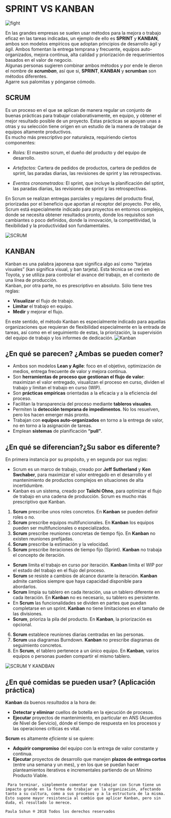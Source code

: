 # SPRINT VS KANBAN

![fight](https://www.beeva.com/wp-content/uploads/2014/10/BEEVA-srumban-metodologia.jpg)

En las grandes empresas se suelen usar métodos para la mejora o trabajo eficaz en las tareas indicadas, un ejemplo de ello es **SPRINT** y **KANBAN**, ambos son modelos empíricos que adoptan principios de desarrollo ágil y ágil. Ambos fomentan la entrega temprana y frecuente, equipos auto-organizados, mejora continua, alta calidad y priorización de requerimientos basados en el valor de negocio.   
Algunas personas sugieren combinar ambos métodos y por ende le dieron el nombre de ***scrumban***, así que si, **SPRINT**, **KANBAN** y **scrumban** son métodos diferentes.  
Agarre sus palomitas y pónganse cómodo.

## SCRUM
Es un proceso en el que se aplican de manera regular un conjunto de buenas prácticas para trabajar colaborativamente, en equipo, y obtener el mejor resultado posible de un proyecto. Estas prácticas se apoyan unas a otras y su selección tiene origen en un estudio de la manera de trabajar de equipos altamente productivos.  
Es mucho más prescriptivo por naturaleza, requiriendo ciertos componentes:  
- *Roles:* El maestro scrum, el dueño del producto y del equipo de desarrollo.  

- *Artefactos:* Cartera de pedidos de productos, cartera de pedidos de sprint, las paradas diarias, las revisiones de sprint y las retrospectivas.  
- *Eventos cronometrados:* El sprint, que incluye la planificación del sptint, las paradas diarias, las revisiones de sprint y las retrospectivas.     

En Scrum se realizan entregas parciales y regulares del producto final, priorizadas por el beneficio que aportan al receptor del proyecto. Por ello, Scrum está especialmente indicado para proyectos en entornos complejos, donde se necesita obtener resultados pronto, donde los requisitos son cambiantes o poco definidos, donde la innovación, la competitividad, la flexibilidad y la productividad son fundamentales.

![SCRUM](https://i.ytimg.com/vi/P25JP0u6UKw/maxresdefault.jpg)

## KANBAN
Kanban es una palabra japonesa que significa algo así como “tarjetas visuales” (kan significa visual, y ban tarjeta). Esta técnica se creó en Toyota, y se utiliza para controlar el avance del trabajo, en el contexto de una línea de producción.  
Kanban, por otra parte, no es prescriptivo en absoluto. Sólo tiene tres reglas:
- **Visualizar** el flujo de trabajo.
- **Limitar** el trabajo en equipo.
- **Medir** y mejorar el flujo.  

En este sentido, el método Kanban es especialmente indicado para aquellas organizaciones que requieran de flexibilidad especialmente en la entrada de tareas, así como en el seguimiento de estas, la priorización, la supervisión del equipo de trabajo y los informes de dedicación.
![Kanban](http://www.javiergarzas.com/wp-content/uploads/2011/11/EJEMPLOKANBAN2-900x516.jpg)

## ¿En qué se parecen? ¿Ambas se pueden comer?
- Ambos son modelos **Lean y Agile**: foco en el objetivo, optimización de medios, entrega frecuente de valor y mejora continua.    
- Son **herramientas de proceso que gestionan el flujo de valor**: maximizan el valor entregado, visualizan el proceso en curso, dividen el trabajo y limitan el trabajo en curso (WIP).
- Son **prácticas empíricas** orientadas a la eficacia y a la eficiencia del proceso.
- Facilitan la transparencia del proceso mediante **tableros visuales**.
- Permiten la **detección temprana de impedimentos**. No los resuelven, pero los hacen emerger más pronto.
- Trabajan con **equipos auto-organizados** en torno a la entrega de valor, no en torno a la asignación de tareas.
- Emplean **sistemas** de planificación **“pull”**.

## ¿En qué se diferencian?¿Su sabor es diferente?
En primera instancia por su propósito, y en segunda por sus reglas:

- Scrum es un marco de trabajo, creado por **Jeff Sutherland** y **Ken Swchaber**, para maximizar el valor entregado en el desarrollo y el mantenimiento de productos complejos en situaciones de alta incertidumbre.
- Kanban es un sistema, creado por **Taiichi Ohno**, para optimizar el flujo de trabajo en una cadena de producción.
Scrum es mucho más prescriptivo que Kanban.


1. **Scrum** prescribe unos roles concretos. En **Kanban** se pueden definir roles o no.
2. **Scrum** prescribe equipos multifuncionales. En **Kanban** los equipos pueden ser multifuncionales o especializados.
3. **Scrum** prescribe reuniones concretas de tiempo fijo. En **Kanban** no existen reuniones prefijadas.
4. **Scrum** prescribe la estimación y la velocidad.
5. **Scrum** prescribe iteraciones de tiempo fijo (Sprint). **Kanban** no trabaja el concepto de iteración.
 - **Scrum** limita el trabajo en curso por iteración. **Kanban** limita el WIP por el estado del trabajo en el flujo del proceso.
 - **Scrum** se resiste a cambios de alcance durante la iteración. **Kanban** admite cambios siempre que haya capacidad disponible para abordarlos.
 - **Scrum** limpia su tablero en cada iteración, usa un tablero diferente en cada iteración. En **Kanban** no es necesario, su tablero es persistente.
 - En **Scrum** las funcionalidades se dividen en partes que puedan completarse en un sprint. **Kanban** no tiene limitaciones en el tamaño de las divisiones.
 - **Scrum**, prioriza la pila del producto. En **Kanban**, la priorización es opcional.
6. **Scrum** establece reuniones diarias centradas en las personas.
7. **Scrum** usa diagramas Burndown. **Kanban** no prescribe diagramas de seguimiento concretos.
8. En **Scrum**, el tablero pertenece a un único equipo. En **Kanban**, varios equipos o personas pueden compartir el mismo tablero.

![SCRUM Y KANDBAN](https://www.mjcachon.com/wp-content/uploads/2018/07/scrum-vs-kanban.jpg)

## ¿En qué comidas se pueden usar? (Aplicación práctica)

**Kanban** da buenos *resultados* a la hora de:

- **Detectar y eliminar** cuellos de botella en la ejecución de procesos.
- **Ejecutar** proyectos de mantenimiento, en particular en ANS (Acuerdos de Nivel de Servicio), dónde el tiempo de respuesta en los procesos y las operaciones críticas es vital.

**Scrum** es altamente *eficiente* si se quiere:

- **Adquirir compromiso** del equipo con la entrega de valor constante y continua.
- **Ejecutar** proyectos de desarrollo que manejen **plazos de entrega cortos** (entre una semana y un mes), y en los que se puedan hacer planteamientos iterativos e incrementales partiendo de un Mínimo Producto Viable.  

`
Para terminar, simplemente comentar que trabajar con Scrum tiene un impacto grande en la forma de trabajar en la organización, afectando tanto a su cultura, como a sus procesos y a la estructura de la misma. Esto supone mayor resistencia al cambio que aplicar Kanban, pero sin duda, el resultado lo merece.`

`Paula Sshun ® 2018 Todos los derechos reservados`
